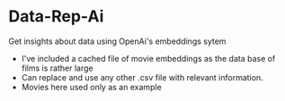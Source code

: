 # Data-Rep-Ai
Get insights about data using OpenAi's embeddings sytem
- I've included a cached file of movie embeddings as the data base of films is rather large
- Can replace and use any other .csv file with relevant information. 
- Movies here used only as an example
